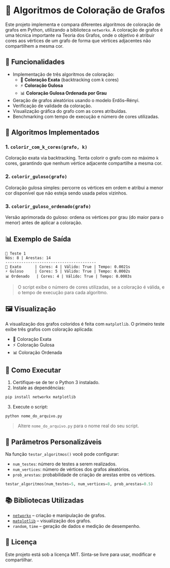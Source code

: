 
# 🎨 Algoritmos de Coloração de Grafos

Este projeto implementa e compara diferentes algoritmos de coloração de grafos em Python, utilizando a biblioteca `networkx`. A coloração de grafos é uma técnica importante na Teoria dos Grafos, onde o objetivo é atribuir cores aos vértices de um grafo de forma que vértices adjacentes não compartilhem a mesma cor.

## 📌 Funcionalidades

- Implementação de três algoritmos de coloração:
  - 🎯 **Coloração Exata** (backtracking com k cores)
  - ⚡ **Coloração Gulosa**
  - 📊 **Coloração Gulosa Ordenada por Grau**
- Geração de grafos aleatórios usando o modelo Erdős–Rényi.
- Verificação de validade da coloração.
- Visualização gráfica do grafo com as cores atribuídas.
- Benchmarking com tempo de execução e número de cores utilizadas.

## 🧪 Algoritmos Implementados

### 1. `colorir_com_k_cores(grafo, k)`
Coloração exata via backtracking. Tenta colorir o grafo com no máximo `k` cores, garantindo que nenhum vértice adjacente compartilhe a mesma cor.

### 2. `colorir_guloso(grafo)`
Coloração gulosa simples: percorre os vértices em ordem e atribui a menor cor disponível que não esteja sendo usada pelos vizinhos.

### 3. `colorir_guloso_ordenado(grafo)`
Versão aprimorada do guloso: ordena os vértices por grau (do maior para o menor) antes de aplicar a coloração.

## 📊 Exemplo de Saída

```
🧪 Teste 1
Nós: 8 | Arestas: 14
----------------------------------------
🎯 Exato      | Cores: 4 | Válido: True | Tempo: 0.0021s
⚡ Guloso     | Cores: 5 | Válido: True | Tempo: 0.0002s
📊 Ordenado   | Cores: 4 | Válido: True | Tempo: 0.0003s
```

> O script exibe o número de cores utilizadas, se a coloração é válida, e o tempo de execução para cada algoritmo.

## 🖼 Visualização

A visualização dos grafos coloridos é feita com `matplotlib`. O primeiro teste exibe três grafos com coloração aplicada:

- 🎯 Coloração Exata
- ⚡ Coloração Gulosa
- 📊 Coloração Ordenada

## 🚀 Como Executar

1. Certifique-se de ter o Python 3 instalado.
2. Instale as dependências:

```bash
pip install networkx matplotlib
```

3. Execute o script:

```bash
python nome_do_arquivo.py
```

> Altere `nome_do_arquivo.py` para o nome real do seu script.

## 🔧 Parâmetros Personalizáveis

Na função `testar_algoritmos()` você pode configurar:

- `num_testes`: número de testes a serem realizados.
- `num_vertices`: número de vértices dos grafos aleatórios.
- `prob_arestas`: probabilidade de criação de arestas entre os vértices.

```python
testar_algoritmos(num_testes=5, num_vertices=8, prob_arestas=0.5)
```

## 📚 Bibliotecas Utilizadas

- [`networkx`](https://networkx.org/) – criação e manipulação de grafos.
- [`matplotlib`](https://matplotlib.org/) – visualização dos grafos.
- `random`, `time` – geração de dados e medição de desempenho.

## 📄 Licença

Este projeto está sob a licença MIT. Sinta-se livre para usar, modificar e compartilhar.
